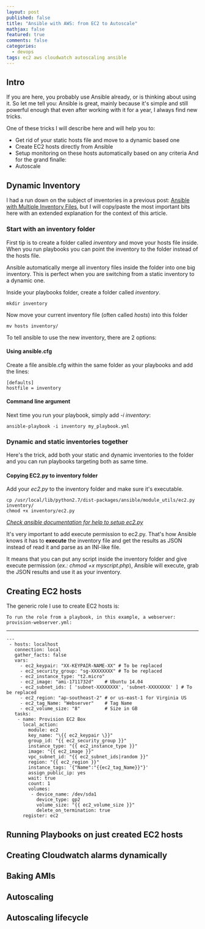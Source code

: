 ```yaml
---
layout: post
published: false
title: "Ansible with AWS: from EC2 to Autoscale"
mathjax: false
featured: true
comments: false
categories: 
  - devops
tags: ec2 aws cloudwatch autoscaling ansible
---
```


## Intro

If you are here, you probably use Ansible already, or is thinking about using it. 
So let me tell you: Ansible is great, mainly because it's simple and still powerful enough that even after working with it for a year, I always find new tricks.

One of these tricks I will describe here and will help you to:
- Get rid of your static hosts file and move to a dynamic based one
- Create EC2 hosts directly from Ansible
- Setup monitoring on these hosts automatically based on any criteria
And for the grand finalle:
- Autoscale

## Dynamic Inventory

I had a run down on the subject of inventories in a previous post: [Ansible with Multiple Inventory Files](http://allandenot.com/devops/2015/01/16/ansible-with-multiple-inventory-files.html), but I will copy/paste the most important bits here with an extended explanation for the context of this article.

### Start with an inventory folder

First tip is to create a folder called *inventory* and move your hosts file inside. When you run playbooks you can point the inventory to the folder instead of the hosts file. 

Ansible automatically merge all inventory files inside the folder into one big inventory. This is perfect when you are switching from a static inventory to a dynamic one.

Inside your playbooks folder, create a folder called *inventory*.

    mkdir inventory
    
Now move your current inventory file (often called *hosts*) into this folder

    mv hosts inventory/
    
To tell ansible to use the new inventory, there are 2 options:

#### Using ansible.cfg

Create a file ansible.cfg within the same folder as your playbooks and add the lines:

    [defaults]
    hostfile = inventory

#### Command line argument

Next time you run your playbook, simply add *-i inventory*:

    ansible-playbook -i inventory my_playbook.yml
    
### Dynamic and static inventories together

Here's the trick, add both your static and dynamic inventories to the folder and you can run playbooks targeting both as same time.

#### Copying EC2.py to inventory folder

Add your *ec2.py* to the inventory folder and make sure it's executable.

    cp /usr/local/lib/python2.7/dist-packages/ansible/module_utils/ec2.py inventory/
    chmod +x inventory/ec2.py

*[Check ansible documentation for help to setup ec2.py](http://docs.ansible.com/intro_dynamic_inventory.html#example-aws-ec2-external-inventory-script)*

It's very important to add execute permission to ec2.py. That's how Ansible knows it has to **execute** the inventory file and get the results as JSON instead of read it and parse as an INI-like file.

It means that you can put any script inside the inventory folder and give execute permission (*ex.: chmod +x myscript.php*), Ansible will execute, grab the JSON results and use it as your inventory.

## Creating EC2 hosts

The generic role I use to create EC2 hosts is:

    To run the role from a playbook, in this example, a webserver:
    provision-webserver.yml:
---
    ---
     - hosts: localhost
       connection: local
       gather_facts: false
       vars:
         - ec2_keypair: "XX-KEYPAIR-NAME-XX" # To be replaced
         - ec2_security_group: "sg-XXXXXXXX" # To be replaced
         - ec2_instance_type: "t2.micro"
         - ec2_image: "ami-1711732d"    # Ubuntu 14.04
         - ec2_subnet_ids: [ 'subnet-XXXXXXXX', 'subnet-XXXXXXXX' ] # To be replaced
         - ec2_region: "ap-southeast-2" # or us-east-1 for Virginia US
         - ec2_tag_Name: "Webserver"    # Tag Name
         - ec2_volume_size: "8"         # Size in GB
       tasks:
        - name: Provision EC2 Box
          local_action:
            module: ec2
            key_name: "\{{ ec2_keypair \}}"
            group_id: "{{ ec2_security_group }}"
            instance_type: "{{ ec2_instance_type }}"
            image: "{{ ec2_image }}"
            vpc_subnet_id: "{{ ec2_subnet_ids|random }}"
            region: "{{ ec2_region }}"
            instance_tags: '{"Name":"{{ec2_tag_Name}}"}'
            assign_public_ip: yes
            wait: true
            count: 1
            volumes:
             - device_name: /dev/sda1
               device_type: gp2
               volume_size: "{{ ec2_volume_size }}"
               delete_on_termination: true
          register: ec2


## Running Playbooks on just created EC2 hosts

## Creating Cloudwatch alarms dynamically

## Baking AMIs

## Autoscaling

## Autoscaling lifecycle
